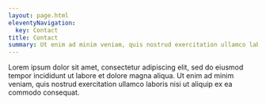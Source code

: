 ```yaml
---
layout: page.html
eleventyNavigation:
  key: Contact
title: Contact
summary: Ut enim ad minim veniam, quis nostrud exercitation ullamco laboris nisi ut aliquip ex ea commodo consequat.
---
```


Lorem ipsum dolor sit amet, consectetur adipiscing elit, sed do eiusmod tempor incididunt ut labore et dolore magna aliqua. Ut enim ad minim veniam, quis nostrud exercitation ullamco laboris nisi ut aliquip ex ea commodo consequat.
